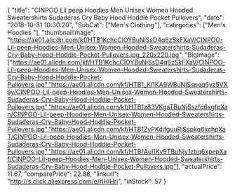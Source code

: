 {
	"title": "CINPOO Lil peep Hoodies Men Unisex Women Hooded Sweatershirts Sudaderas Cry Baby Hood Hoddie Pocket Pullovers",
	"date": "2018-10-31 10:30:20",
	"SubCat": ["Men's Clothing"],
	"categories": ["Men's Hoodies "],
	"thumbnailImage": "https://ae01.alicdn.com/kf/HTB1KchcCiOYBuNjSsD4q6zSkFXaV/CINPOO-Lil-peep-Hoodies-Men-Unisex-Women-Hooded-Sweatershirts-Sudaderas-Cry-Baby-Hood-Hoddie-Pocket-Pullovers.jpg_220x220.jpg",
	"BigImage": ["https://ae01.alicdn.com/kf/HTB1KchcCiOYBuNjSsD4q6zSkFXaV/CINPOO-Lil-peep-Hoodies-Men-Unisex-Women-Hooded-Sweatershirts-Sudaderas-Cry-Baby-Hood-Hoddie-Pocket-Pullovers.jpg","https://ae01.alicdn.com/kf/HTB1_Kl1KA9WBuNjSspeq6yz5VXay/CINPOO-Lil-peep-Hoodies-Men-Unisex-Women-Hooded-Sweatershirts-Sudaderas-Cry-Baby-Hood-Hoddie-Pocket-Pullovers.jpg","https://ae01.alicdn.com/kf/HTB1z83VKgaTBuNjSszfq6xgfpXan/CINPOO-Lil-peep-Hoodies-Men-Unisex-Women-Hooded-Sweatershirts-Sudaderas-Cry-Baby-Hood-Hoddie-Pocket-Pullovers.jpg","https://ae01.alicdn.com/kf/HTB1ZyPKdjfguuRjSspkq6xchpXaT/CINPOO-Lil-peep-Hoodies-Men-Unisex-Women-Hooded-Sweatershirts-Sudaderas-Cry-Baby-Hood-Hoddie-Pocket-Pullovers.jpg","https://ae01.alicdn.com/kf/HTB1Aul1Kv9TBuNjy1zbq6xpepXaf/CINPOO-Lil-peep-Hoodies-Men-Unisex-Women-Hooded-Sweatershirts-Sudaderas-Cry-Baby-Hood-Hoddie-Pocket-Pullovers.jpg"],
	"actualPrice": 11.67,
	"comparePrice": 22.88,
	"linkurl": "http://s.click.aliexpress.com/e/rlHIHri",
	"inStock": 57
}
